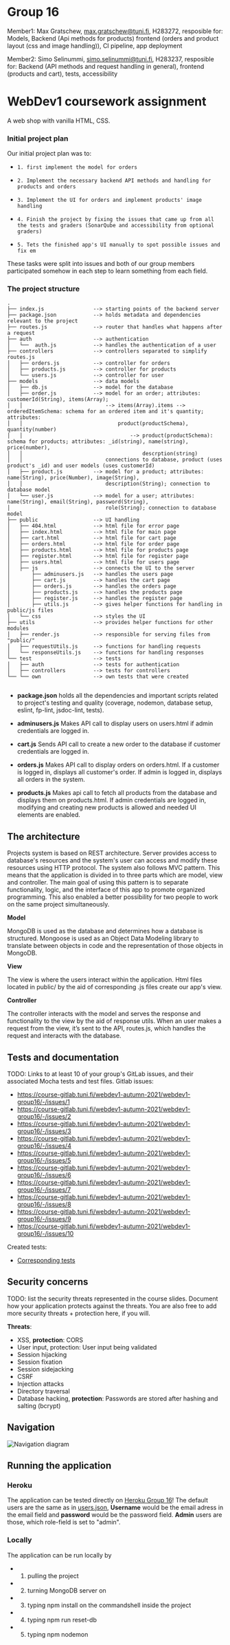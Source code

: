 # Group 16

Member1:  Max Gratschew, max.gratschew@tuni.fi, H283272, 
resposible for: Models, Backend (Api methods for products) frontend (orders and product layout (css and image handling)), CI pipeline, app deployment

Member2:  Simo Selinummi, simo.selinummi@tuni.fi, H283237, 
resposible for: Backend (API methods and request handling in general), frontend (products and cart), tests, accessibility



# WebDev1 coursework assignment

A web shop with vanilla HTML, CSS. 

### Initial project plan

Our initial project plan was to:
-     1. first implement the model for orders
-     2. Implement the necessary backend API methods and handling for products and orders
-     3. Implement the UI for orders and implement products' image handling
-     4. Finish the project by fixing the issues that came up from all the tests and graders (SonarQube and accessibility from optional graders)
-     5. Tets the finished app's UI manually to spot possible issues and fix em

These tasks were split into issues and both of our group members participated somehow in each step to learn something from each field.

### The project structure

```
.
├── index.js                --> starting points of the backend server
├── package.json            --> holds metadata and dependencies relevant to the project
├── routes.js               --> router that handles what happens after a request
├── auth                    --> authentication
│   └──  auth.js            --> handles the authentication of a user
├── controllers             --> controllers separated to simplify routes.js
│   ├── orders.js           --> controller for orders
│   ├── products.js         --> controller for products
│   └── users.js            --> controller for user
├── models                  --> data models
│   ├── db.js               --> model for the database
│   ├── order.js            --> model for an order; attributes: customerId(String), items(Array);
│   │                           --> items(Array).items --> orderedItemSchema: schema for an ordered item and it's quantity; attributes: 
│   │                               product(productSchema), quantity(number)    
│   │                                   --> product(productSchema): schema for products; attributes: _id(string), name(string), price(number), 
│   │                                       descrption(string)
│   │                           connections to database, product (uses product's _id) and user models (uses customerId)
│   ├── product.js          --> model for a product; attributes: name(String), price(Number), image(String),
│   │                           description(String); connection to database model
│   └── user.js             --> model for a user; attributes: name(String), email(String), password(String),
│                               role(String); connection to database model 
├── public                  --> UI handling
│   ├── 404.html            --> html file for error page
│   ├── index.html          --> html file for main page
│   ├── cart.html           --> html file for cart page
│   ├── orders.html         --> html file for order page
│   ├── products.html       --> html file for products page
│   ├── register.html       --> html file for register page
│   ├── users.html          --> html file for users page 
│   ├── js                  --> connects the UI to the server
│       ├── adminusers.js   --> handles the users page
│       ├── cart.js         --> handles the cart page
│       ├── orders.js       --> handles the orders page   
│       ├── products.js     --> handles the products page
│       ├── register.js     --> handles the register page
│       ├── utils.js        --> gives helper functions for handling in public/js files          
│   └── css                 --> styles the UI
├── utils                   --> provides helper functions for other modules
│   ├── render.js           --> responsible for serving files from "public/"
│   ├── requestUtils.js     --> functions for handling requests
│   └── responseUtils.js    --> functions for handling responses
└── test                    --> tests
│   ├── auth                --> tests for authentication
│   ├── controllers         --> tests for controllers
└── └── own                 --> own tests that were created


```


- **package.json** holds all the dependencies and important scripts related to project's testing and quality (coverage, nodemon, database setup, eslint, fp-lint, jsdoc-lint, tests).

- **adminusers.js** Makes API call to display users on users.html if admin credentials are logged in.

- **cart.js** Sends API call to create a new order to the database if customer credentials are logged in. 

- **orders.js** Makes API call to display orders on orders.html. If a customer is logged in, displays all customer's order. If admin is logged in, displays all orders in the system. 

- **products.js** Makes api call to fetch all products from the database and displays them on products.html. If admin credentials are logged in, modifying and creating new products is allowed and needed UI elements are enabled. 

## The architecture 

Projects system is based on REST architecture. Server provides access to database's resources
and the system's user can access and modify these resources using HTTP protocol. The system also
follows MVC pattern. This means that the application is divided in to three parts which are model,
view and controller. The main goal of using this pattern is to separate functionality, logic, and the interface of this app to promote organized programming. This also enabled a better possibility for two people to work on the same project simultaneously.

**Model**

MongoDB is used as the database and determines how a database is structured. Mongoose is used as an Object Data Modeling library to translate between objects in code and the representation of those objects in MongoDB.

**View** 

The view is where the users interact within the application. Html files located in public/ by the aid of corresponding .js files create our app's view. 

**Controller**

The controller interacts with the model and serves the response and functionality to the view by the aid of response utils. When an user makes a request from the view, it’s sent to the API, routes.js, which handles the request and interacts with the database.

## Tests and documentation

TODO: Links to at least 10 of your group's GitLab issues, and their associated Mocha tests and test files.
Gitlab issues:
- https://course-gitlab.tuni.fi/webdev1-autumn-2021/webdev1-group16/-/issues/1
- https://course-gitlab.tuni.fi/webdev1-autumn-2021/webdev1-group16/-/issues/2
- https://course-gitlab.tuni.fi/webdev1-autumn-2021/webdev1-group16/-/issues/3
- https://course-gitlab.tuni.fi/webdev1-autumn-2021/webdev1-group16/-/issues/4
- https://course-gitlab.tuni.fi/webdev1-autumn-2021/webdev1-group16/-/issues/5
- https://course-gitlab.tuni.fi/webdev1-autumn-2021/webdev1-group16/-/issues/6
- https://course-gitlab.tuni.fi/webdev1-autumn-2021/webdev1-group16/-/issues/7
- https://course-gitlab.tuni.fi/webdev1-autumn-2021/webdev1-group16/-/issues/8
- https://course-gitlab.tuni.fi/webdev1-autumn-2021/webdev1-group16/-/issues/9
- https://course-gitlab.tuni.fi/webdev1-autumn-2021/webdev1-group16/-/issues/10

Created tests:
- [Corresponding tests](/test/own/own_users.test.js)


## Security concerns

TODO: list the security threats represented in the course slides.
Document how your application protects against the threats.
You are also free to add more security threats + protection here, if you will.

**Threats**:
- XSS, **protection**: CORS
- User input, protection: User input being validated 
- Session hijacking
- Session fixation
- Session sidejacking
- CSRF
- Injection attacks
- Directory traversal
- Database hacking, **protection**: Passwords are stored after hashing and salting (bcrypt)

## Navigation

![Navigation diagram](docs/navigation.jpg)

## Running the application

### Heroku
The application can be tested directly on [Heroku Group 16](https://g16webdev.herokuapp.com/)! The default users are the same as in [users.json](setup/users.json), **Username** would be the email adress in the email field and **password** would be the password field. **Admin** users are those, which role-field is set to "admin". 

### Locally
The application can be run locally by 
- 1. pulling the project
- 2. turning MongoDB server on
- 3. typing npm install on the commandshell inside the project
- 4. typing npm run reset-db
- 5. typing npm nodemon
